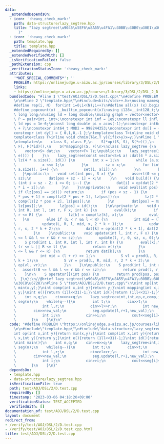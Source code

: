 ```yaml
---
data:
  _extendedDependsOn:
  - icon: ':heavy_check_mark:'
    path: data-structure/lazy_segtree.hpp
    title: "lazy segtree(\u9045\u5EF6\u8A55\u4FA1\u30BB\u30B0\u30E1\u30F3\u30C8\u6728\
      )"
  - icon: ':heavy_check_mark:'
    path: template.hpp
    title: template.hpp
  _extendedRequiredBy: []
  _extendedVerifiedWith: []
  _isVerificationFailed: false
  _pathExtension: cpp
  _verificationStatusIcon: ':heavy_check_mark:'
  attributes:
    '*NOT_SPECIAL_COMMENTS*': ''
    PROBLEM: https://onlinejudge.u-aizu.ac.jp/courses/library/3/DSL/2/DSL_2_D
    links:
    - https://onlinejudge.u-aizu.ac.jp/courses/library/3/DSL/2/DSL_2_D
  bundledCode: "#line 1 \"test/AOJ/DSL/2/D.test.cpp\"\n#define PROBLEM \"https://onlinejudge.u-aizu.ac.jp/courses/library/3/DSL/2/DSL_2_D\"\
    \n\n#line 2 \"template.hpp\"\n#include<bits/stdc++.h>\nusing namespace std;\n\
    #define rep(i, N)  for(int i=0;i<(N);i++)\n#define all(x) (x).begin(),(x).end()\n\
    #define popcount(x) __builtin_popcount(x)\nusing i128=__int128_t;\nusing ll =\
    \ long long;\nusing ld = long double;\nusing graph = vector<vector<int>>;\nusing\
    \ P = pair<int, int>;\nconstexpr int inf = 1e9;\nconstexpr ll infl = 1e18;\nconstexpr\
    \ ld eps = 1e-6;\nconst long double pi = acos(-1);\nconstexpr int64_t MOD = 1e9\
    \ + 7;\nconstexpr int64_t MOD2 = 998244353;\nconstexpr int dx[] = { 1,0,-1,0 };\n\
    constexpr int dy[] = { 0,1,0,-1 };\ntemplate<class T>inline void chmax(T&x,T y){if(x<y)x=y;}\n\
    template<class T>inline void chmin(T&x,T y){if(x>y)x=y;}\n#line 1 \"data-structure/lazy_segtree.hpp\"\
    \ntemplate<\n    class S, class F,\n    S(*op)(S, S), S(*e)(),\n    F(*comp)(F,\
    \ F), F(*id)(),\n    S(*mapping)(S, F)\n>\nclass lazy_segtree {\n    int sz;\n\
    \    vector<S> dat;\n    vector<F> lz;\npublic:\n    lazy_segtree(int n) :lazy_segtree(vector<S>(n,\
    \ e())) {    }\n    lazy_segtree(const vector<S>& a) :dat(4 * a.size(), e()),\
    \ lz(4 * a.size(), id()) {\n        int x = 1;\n        while (a.size() > x) {\n\
    \            x <<= 1;\n        }\n        sz = x;\n        for (int i = 0; i <\
    \ a.size(); i++) {\n            set(i, a[i]);\n        }\n        build();\n \
    \   }\npublic:\n    void set(int pos, S x) {\n        assert(0 <= pos && pos <\
    \ sz);\n        dat[pos + sz - 1] = x;\n    }\n    void build() {\n        for\
    \ (int i = sz - 2; i >= 0; i--) {\n            dat[i] = op(dat[2 * i + 1], dat[2\
    \ * i + 2]);\n        }\n    }\n\nprivate:\n    void eval(int pos) {\n       \
    \ if (lz[pos] == id()) return;\n        if (pos < sz - 1) {\n            lz[2\
    \ * pos + 1] = comp(lz[2 * pos + 1], lz[pos]);\n            lz[2 * pos + 2] =\
    \ comp(lz[2 * pos + 2], lz[pos]);\n        }\n        dat[pos] = mapping(dat[pos],\
    \ lz[pos]);\n        lz[pos] = id();\n    }\n\nprivate:\n    void update(int L,\
    \ int R, int l, int r, F x, int k) {\n        eval(k);\n        if (L <= l &&\
    \ r <= R) {\n            lz[k] = comp(lz[k], x);\n            eval(k);\n     \
    \   }\n        else if (L < r && l < R) {\n            int mid = (l + r) >> 1;\n\
    \            update(L, R, l, mid, x, 2 * k + 1);\n            update(L, R, mid,\
    \ r, x, 2 * k + 2);\n            dat[k] = op(dat[2 * k + 1], dat[2 * k + 2]);\n\
    \        }\n    }\npublic:\n    void update(int l, int r, F x) {\n        assert(0\
    \ <= l && l <= r && r <= sz);\n        update(l, r, 0, sz, x, 0);\n    }\n\nprivate:\n\
    \    S prod(int L, int R, int l, int r, int k) {\n        eval(k);\n        if\
    \ (r <= L || R <= l) {\n            return e();\n        }\n        else if (L\
    \ <= l && r <= R) {\n            return dat[k];\n        }\n        else {\n \
    \           int mid = (l + r) >> 1;\n            S vl = prod(L, R, l, mid, 2 *\
    \ k + 1);\n            S vr = prod(L, R, mid, r, 2 * k + 2);\n            return\
    \ op(vl, vr);\n        }\n    }\n\npublic:\n    S prod(int l, int r) {\n     \
    \   assert(0 <= l && l <= r && r <= sz);\n        return prod(l, r, 0, sz, 0);\n\
    \    }\n\n    S operator[](int pos) {\n        return prod(pos, pos + 1);\n  \
    \  }\n};\n//@brief lazy segtree(\u9045\u5EF6\u8A55\u4FA1\u30BB\u30B0\u30E1\u30F3\
    \u30C8\u6728)\n#line 5 \"test/AOJ/DSL/2/D.test.cpp\"\n\nint op(int x,int y){return\
    \ min(x,y);}\nint comp(int x,int y){return y;}\nint mapping(int x,int y){return\
    \ y;}\nint e(){return (1ll<<31)-1;}\nint id(){return (1ll<<31)-1;}\n\nint main(){\n\
    \    int n,q;\n    cin>>n>>q;\n    lazy_segtree<int,int,op,e,comp,id,mapping>\
    \ seg(n);\n    while(q--){\n        int t;\n        cin>>t;\n        if(t==0){\n\
    \            int l,r;\n            cin>>l>>r;\n            int new_val;\n    \
    \        cin>>new_val;\n            seg.update(l,r+1,new_val);\n        }else{\n\
    \            int i;\n            cin>>i;\n            cout<<seg[i]<<'\\n';\n \
    \       }\n    }\n}\n"
  code: "#define PROBLEM \"https://onlinejudge.u-aizu.ac.jp/courses/library/3/DSL/2/DSL_2_D\"\
    \n\n#include\"template.hpp\"\n#include\"data-structure/lazy_segtree.hpp\"\n\n\
    int op(int x,int y){return min(x,y);}\nint comp(int x,int y){return y;}\nint mapping(int\
    \ x,int y){return y;}\nint e(){return (1ll<<31)-1;}\nint id(){return (1ll<<31)-1;}\n\
    \nint main(){\n    int n,q;\n    cin>>n>>q;\n    lazy_segtree<int,int,op,e,comp,id,mapping>\
    \ seg(n);\n    while(q--){\n        int t;\n        cin>>t;\n        if(t==0){\n\
    \            int l,r;\n            cin>>l>>r;\n            int new_val;\n    \
    \        cin>>new_val;\n            seg.update(l,r+1,new_val);\n        }else{\n\
    \            int i;\n            cin>>i;\n            cout<<seg[i]<<'\\n';\n \
    \       }\n    }\n}"
  dependsOn:
  - template.hpp
  - data-structure/lazy_segtree.hpp
  isVerificationFile: true
  path: test/AOJ/DSL/2/D.test.cpp
  requiredBy: []
  timestamp: '2023-03-06 04:18:20+09:00'
  verificationStatus: TEST_ACCEPTED
  verifiedWith: []
documentation_of: test/AOJ/DSL/2/D.test.cpp
layout: document
redirect_from:
- /verify/test/AOJ/DSL/2/D.test.cpp
- /verify/test/AOJ/DSL/2/D.test.cpp.html
title: test/AOJ/DSL/2/D.test.cpp
---
```


